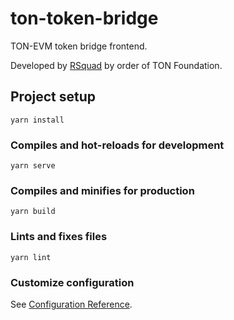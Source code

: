 # ton-token-bridge

TON-EVM token bridge frontend.

Developed by [RSquad](https://rsquad.io/) by order of TON Foundation.

## Project setup
```
yarn install
```

### Compiles and hot-reloads for development
```
yarn serve
```

### Compiles and minifies for production
```
yarn build
```

### Lints and fixes files
```
yarn lint
```

### Customize configuration
See [Configuration Reference](https://cli.vuejs.org/config/).
